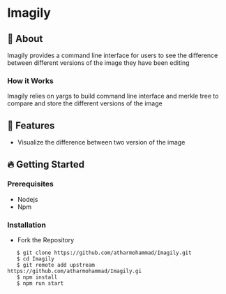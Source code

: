 # Imagily

## 🔖 About

Imagily provides a command line interface for users to see the difference between different versions of the image they have been editing

### How it Works

Imagily relies on yargs to build command line interface and merkle tree to compare and store the different versions of the image

## 🚀 Features

- Visualize the difference between two version of the image

## 🔥 Getting Started

### Prerequisites

- Nodejs
- Npm

### Installation

- Fork the Repository

```
   $ git clone https://github.com/atharmohammad/Imagily.git
   $ cd Imagily
   $ git remote add upstream https://github.com/atharmohammad/Imagily.gi
   $ npm install
   $ npm run start
```
